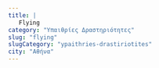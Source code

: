 ```yaml
---
title: |
   Flying
category: "Υπαιθρίες Δραστηριότητες"
slug: "flying"
slugCategory: "ypaithries-drastiriotites"
city: "Αθήνα"
---
```


